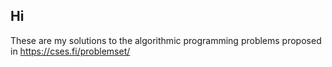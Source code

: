 ## Hi
These are my solutions to the algorithmic programming problems proposed in https://cses.fi/problemset/

